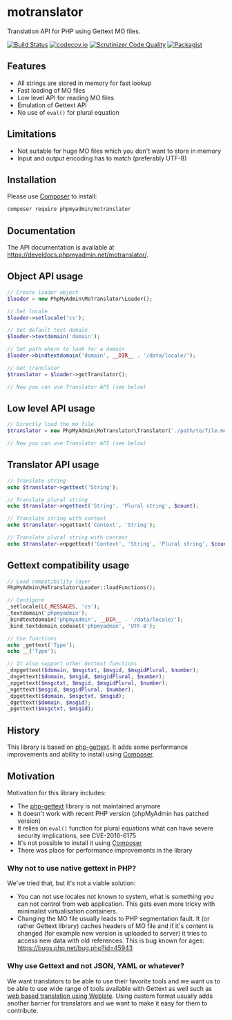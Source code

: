 # motranslator

Translation API for PHP using Gettext MO files.

[![Build Status](https://travis-ci.org/phpmyadmin/motranslator.svg?branch=master)](https://travis-ci.org/phpmyadmin/motranslator)
[![codecov.io](https://codecov.io/github/phpmyadmin/motranslator/coverage.svg?branch=master)](https://codecov.io/github/phpmyadmin/motranslator?branch=master)
[![Scrutinizer Code Quality](https://scrutinizer-ci.com/g/phpmyadmin/motranslator/badges/quality-score.png?b=master)](https://scrutinizer-ci.com/g/phpmyadmin/motranslator/?branch=master)
[![Packagist](https://img.shields.io/packagist/dt/phpmyadmin/motranslator.svg)](https://packagist.org/packages/phpmyadmin/motranslator)

## Features

* All strings are stored in memory for fast lookup
* Fast loading of MO files
* Low level API for reading MO files
* Emulation of Gettext API
* No use of `eval()` for plural equation

## Limitations

* Not suitable for huge MO files which you don't want to store in memory
* Input and output encoding has to match (preferably UTF-8)

## Installation

Please use [Composer][1] to install:

```sh
composer require phpmyadmin/motranslator
```

## Documentation

The API documentation is available at <https://develdocs.phpmyadmin.net/motranslator/>.

## Object API usage

```php
// Create loader object
$loader = new PhpMyAdmin\MoTranslator\Loader();

// Set locale
$loader->setlocale('cs');

// Set default text domain
$loader->textdomain('domain');

// Set path where to look for a domain
$loader->bindtextdomain('domain', __DIR__ . '/data/locale/');

// Get translator
$translator = $loader->getTranslator();

// Now you can use Translator API (see below)
```

## Low level API usage

```php
// Directly load the mo file
$translator = new PhpMyAdmin\MoTranslator\Translator('./path/to/file.mo');

// Now you can use Translator API (see below)
```

## Translator API usage

```php
// Translate string
echo $translator->gettext('String');

// Translate plural string
echo $translator->ngettext('String', 'Plural string', $count);

// Translate string with context
echo $translator->pgettext('Context', 'String');

// Translate plural string with context
echo $translator->npgettext('Context', 'String', 'Plural string', $count);
```

## Gettext compatibility usage

```php
// Load compatibility layer
PhpMyAdmin\MoTranslator\Loader::loadFunctions();

// Configure
_setlocale(LC_MESSAGES, 'cs');
_textdomain('phpmyadmin');
_bindtextdomain('phpmyadmin', __DIR__ . '/data/locale/');
_bind_textdomain_codeset('phpmyadmin', 'UTF-8');

// Use functions
echo _gettext('Type');
echo __('Type');

// It also support other Gettext functions
_dnpgettext($domain, $msgctxt, $msgid, $msgidPlural, $number);
_dngettext($domain, $msgid, $msgidPlural, $number);
_npgettext($msgctxt, $msgid, $msgidPlural, $number);
_ngettext($msgid, $msgidPlural, $number);
_dpgettext($domain, $msgctxt, $msgid);
_dgettext($domain, $msgid);
_pgettext($msgctxt, $msgid);
```

## History

This library is based on [php-gettext][2]. It adds some performance
improvements and ability to install using [Composer][1].

## Motivation

Motivation for this library includes:

* The [php-gettext][2] library is not maintained anymore
* It doesn't work with recent PHP version (phpMyAdmin has patched version)
* It relies on `eval()` function for plural equations what can have severe security implications, see CVE-2016-6175
* It's not possible to install it using [Composer][1]
* There was place for performance improvements in the library

### Why not to use native gettext in PHP?

We've tried that, but it's not a viable solution:

* You can not use locales not known to system, what is something you can not
  control from web application. This gets even more tricky with minimalist
  virtualisation containers.
* Changing the MO file usually leads to PHP segmentation fault. It (or rather
  Gettext library) caches headers of MO file and if it's content is changed
  (for example new version is uploaded to server) it tries to access new data
  with old references. This is bug known for ages:
  https://bugs.php.net/bug.php?id=45943

### Why use Gettext and not JSON, YAML or whatever?

We want translators to be able to use their favorite tools and we want us to be
able to use wide range of tools available with Gettext as well such as 
[web based translation using Weblate][3]. Using custom format usually adds
another barrier for translators and we want to make it easy for them to
contribute.

[1]:https://getcomposer.org/
[2]:https://launchpad.net/php-gettext
[3]:https://weblate.org/
